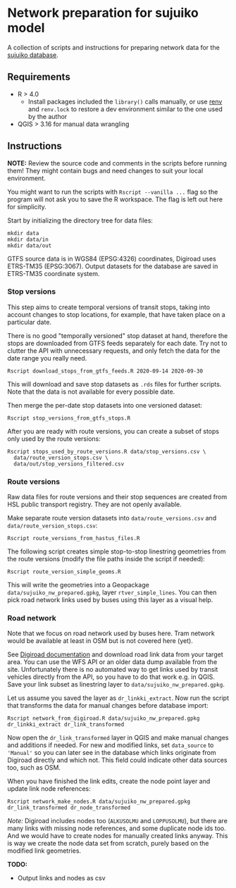 # Network preparation for sujuiko model

A collection of scripts and instructions for preparing network data for the [sujuiko database](https://github.com/datarttu/sujuikoDB).

## Requirements

- R > 4.0
  - Install packages included the `library()` calls manually, or use [renv](https://rstudio.github.io/renv/articles/renv.html) and `renv.lock` to restore a dev environment similar to the one used by the author
- QGIS > 3.16 for manual data wrangling

## Instructions

**NOTE:** Review the source code and comments in the scripts before running them!
They might contain bugs and need changes to suit your local environment.

You might want to run the scripts with `Rscript --vanilla ...` flag so the program will not ask you to save the R workspace.
The flag is left out here for simplicity.

Start by initializing the directory tree for data files:

```
mkdir data
mkdir data/in
mkdir data/out
```

GTFS source data is in WGS84 (EPSG:4326) coordinates, Digiroad uses ETRS-TM35 (EPSG:3067).
Output datasets for the database are saved in ETRS-TM35 coordinate system.

### Stop versions

This step aims to create temporal versions of transit stops, taking into account changes to stop locations, for example, that have taken place on a particular date.

There is no good "temporally versioned" stop dataset at hand, therefore the stops are downloaded from GTFS feeds separately for each date.
Try not to clutter the API with unnecessary requests, and only fetch the data for the date range you really need.

```
Rscript download_stops_from_gtfs_feeds.R 2020-09-14 2020-09-30
```

This will download and save stop datasets as `.rds` files for further scripts.
Note that the data is not available for every possible date.

Then merge the per-date stop datasets into one versioned dataset:

```
Rscript stop_versions_from_gtfs_stops.R
```

After you are ready with route versions, you can create a subset of stops only used by the route versions:

```
Rscript stops_used_by_route_versions.R data/stop_versions.csv \
  data/route_version_stops.csv \
  data/out/stop_versions_filtered.csv
```

### Route versions

Raw data files for route versions and their stop sequences are created from HSL public transport registry.
They are not openly available.

Make separate route version datasets into `data/route_versions.csv` and `data/route_version_stops.csv`:

```
Rscript route_versions_from_hastus_files.R
```

The following script creates simple stop-to-stop linestring geometries from the route versions (modify the file paths inside the script if needed):

```
Rscript route_version_simple_geoms.R
```

This will write the geometries into a Geopackage `data/sujuiko_nw_prepared.gpkg`, layer `rtver_simple_lines`.
You can then pick road network links used by buses using this layer as a visual help.

### Road network

Note that we focus on road network used by buses here.
Tram network would be available at least in OSM but is not covered here (yet).

See [Digiroad documentation](https://vayla.fi/vaylista/aineistot/digiroad/aineisto/rajapinnat) and download road link data from your target area.
You can use the WFS API or an older data dump available from the site.
Unfortunately there is no automated way to get links used by transit vehicles directly from the API, so you have to do that work e.g. in QGIS.
Save your link subset as linestring layer to `data/sujuiko_nw_prepared.gpkg`.

Let us assume you saved the layer as `dr_linkki_extract`.
Now run the script that transforms the data for manual changes before database import:

```
Rscript network_from_digiroad.R data/sujuiko_nw_prepared.gpkg dr_linkki_extract dr_link_transformed
```

Now open the `dr_link_transformed` layer in QGIS and make manual changes and additions if needed.
For new and modified links, set `data_source` to `'Manual'` so you can later see in the database which links originate from Digiroad directly and which not.
This field could indicate other data sources too, such as OSM.

When you have finished the link edits, create the node point layer and update link node references:

```
Rscript network_make_nodes.R data/sujuiko_nw_prepared.gpkg dr_link_transformed dr_node_transformed
```

*Note:* Digiroad includes nodes too (`ALKUSOLMU` and `LOPPUSOLMU`), but there are many links with missing node references, and some duplicate node ids too.
And we would have to create nodes for manually created links anyway.
This is way we create the node data set from scratch, purely based on the modified link geometries.

**TODO:**

- Output links and nodes as csv
